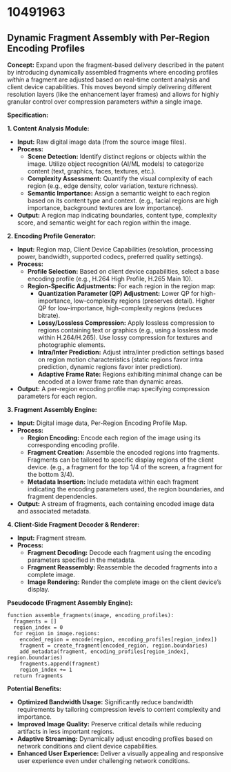 # 10491963

## Dynamic Fragment Assembly with Per-Region Encoding Profiles

**Concept:** Expand upon the fragment-based delivery described in the patent by introducing dynamically assembled fragments where encoding profiles *within* a fragment are adjusted based on real-time content analysis and client device capabilities.  This moves beyond simply delivering different resolution layers (like the enhancement layer frames) and allows for highly granular control over compression parameters *within* a single image.

**Specification:**

**1. Content Analysis Module:**

*   **Input:** Raw digital image data (from the source image files).
*   **Process:**
    *   **Scene Detection:** Identify distinct regions or objects within the image. Utilize object recognition (AI/ML models) to categorize content (text, graphics, faces, textures, etc.).
    *   **Complexity Assessment:** Quantify the visual complexity of each region (e.g., edge density, color variation, texture richness).
    *   **Semantic Importance:** Assign a semantic weight to each region based on its content type and context.  (e.g., facial regions are high importance, background textures are low importance).
*   **Output:** A region map indicating boundaries, content type, complexity score, and semantic weight for each region within the image.

**2. Encoding Profile Generator:**

*   **Input:** Region map, Client Device Capabilities (resolution, processing power, bandwidth, supported codecs, preferred quality settings).
*   **Process:**
    *   **Profile Selection:** Based on client device capabilities, select a base encoding profile (e.g., H.264 High Profile, H.265 Main 10).
    *   **Region-Specific Adjustments:**  For each region in the region map:
        *   **Quantization Parameter (QP) Adjustment:** Lower QP for high-importance, low-complexity regions (preserves detail). Higher QP for low-importance, high-complexity regions (reduces bitrate).
        *   **Lossy/Lossless Compression:**  Apply lossless compression to regions containing text or graphics (e.g., using a lossless mode within H.264/H.265). Use lossy compression for textures and photographic elements.
        *   **Intra/Inter Prediction:**  Adjust intra/inter prediction settings based on region motion characteristics (static regions favor intra prediction, dynamic regions favor inter prediction).
        *   **Adaptive Frame Rate:** Regions exhibiting minimal change can be encoded at a lower frame rate than dynamic areas.
*   **Output:** A per-region encoding profile map specifying compression parameters for each region.

**3. Fragment Assembly Engine:**

*   **Input:**  Digital image data, Per-Region Encoding Profile Map.
*   **Process:**
    *   **Region Encoding:** Encode each region of the image using its corresponding encoding profile.
    *   **Fragment Creation:** Assemble the encoded regions into fragments. Fragments can be tailored to specific display regions of the client device.  (e.g., a fragment for the top 1/4 of the screen, a fragment for the bottom 3/4).
    *   **Metadata Insertion:** Include metadata within each fragment indicating the encoding parameters used, the region boundaries, and fragment dependencies.
*   **Output:**  A stream of fragments, each containing encoded image data and associated metadata.

**4. Client-Side Fragment Decoder & Renderer:**

*   **Input:** Fragment stream.
*   **Process:**
    *   **Fragment Decoding:** Decode each fragment using the encoding parameters specified in the metadata.
    *   **Fragment Reassembly:**  Reassemble the decoded fragments into a complete image.
    *   **Image Rendering:**  Render the complete image on the client device’s display.

**Pseudocode (Fragment Assembly Engine):**

```
function assemble_fragments(image, encoding_profiles):
  fragments = []
  region_index = 0
  for region in image.regions:
    encoded_region = encode(region, encoding_profiles[region_index])
    fragment = create_fragment(encoded_region, region.boundaries)
    add_metadata(fragment, encoding_profiles[region_index], region.boundaries)
    fragments.append(fragment)
    region_index += 1
  return fragments
```

**Potential Benefits:**

*   **Optimized Bandwidth Usage:**  Significantly reduce bandwidth requirements by tailoring compression levels to content complexity and importance.
*   **Improved Image Quality:** Preserve critical details while reducing artifacts in less important regions.
*   **Adaptive Streaming:**  Dynamically adjust encoding profiles based on network conditions and client device capabilities.
*   **Enhanced User Experience:**  Deliver a visually appealing and responsive user experience even under challenging network conditions.